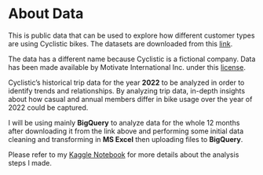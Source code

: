 # About Data  

This is public data that can be used to explore how different customer types are using Cyclistic bikes. The datasets are downloaded from this [link](https://divvy-tripdata.s3.amazonaws.com/index.html).

The data has a different name because Cyclistic is a fictional company. Data has been made available by Motivate International Inc. under this [license](https://ride.divvybikes.com/data-license-agreement).  

Cyclistic’s historical trip data for the year **2022** to be analyzed in order to identify trends and relationships. By analyzing trip data, in-depth insights about how casual and annual members differ in bike usage over the year of 2022 could be captured.

I will be using mainly **BigQuery** to analyze data for the whole 12 months after downloading it from the link above and performing some initial data cleaning and transforming in **MS Excel** then uploading files to **BigQuery**.      

Please refer to my [Kaggle Notebook](https://www.kaggle.com/code/tariqosama/cyclistic-bike-share-analysis-project) for more details about the analysis steps I made.

